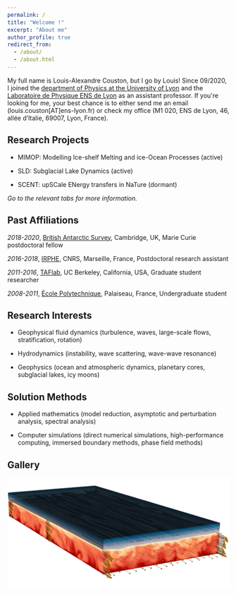 ```yaml
---
permalink: /
title: "Welcome !"
excerpt: "About me"
author_profile: true
redirect_from: 
  - /about/
  - /about.html
---
```


My full name is Louis-Alexandre Couston, but I go by Louis! Since 09/2020, I joined the [department of Physics at the University of Lyon](https://fst-physique.univ-lyon1.fr/) and the [Laboratoire de Physique ENS de Lyon](http://www.ens-lyon.fr/PHYSIQUE) as an assistant professor. If you're looking for me, your best chance is to either send me an email (louis.couston[AT]ens-lyon.fr) or check my office (M1 020, ENS de Lyon, 46, allée d’Italie, 69007, Lyon, France). 

Research Projects
------
* MIMOP: Modelling Ice-shelf Melting and ice-Ocean Processes (active)

* SLD: Subglacial Lake Dynamics (active)

* SCENT: upSCale ENergy transfers in NaTure (dormant)

*Go to the relevant tabs for more information.*

Past Affiliations
------
*2018-2020*, [British Antarctic Survey](https://www.bas.ac.uk/for-staff/), Cambridge, UK, Marie Curie postdoctoral fellow

*2016-2018*, [IRPHE](https://irphe.univ-amu.fr/en), CNRS, Marseille, France, Postdoctoral research assistant

*2011-2016*, [TAFlab](https://taflab.berkeley.edu/), UC Berkeley, California, USA, Graduate student researcher

*2008-2011*, [École Polytechnique](https://www.polytechnique.edu/en), Palaiseau, France, Undergraduate student

Research Interests
------
* Geophysical fluid dynamics (turbulence, waves, large-scale flows, stratification, rotation)

* Hydrodynamics (instability, wave scattering, wave-wave resonance)

* Geophysics (ocean and atmospheric dynamics, planetary cores, subglacial lakes, icy moons)

Solution Methods
------

* Applied mathematics (model reduction, asymptotic and perturbation analysis, spectral analysis)

* Computer simulations (direct numerical simulations, high-performance computing, immersed boundary methods, phase field methods)

Gallery
------

![Graphical abstract of our last paper](/images/graphical_abstract.jpg)

